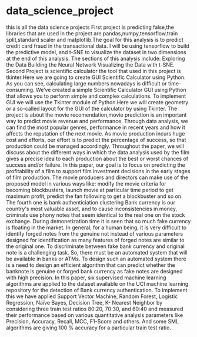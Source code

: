 # data_science_project
this is all the data science projects
First project is predicting false,the libraries that are used in the project are pandas,numpy,tensorflow,train split,standard scaler and matplotlib.The goal for this analysis is to predict credit card fraud in the transactional data. I will be using tensorflow to build the predictive model, and t-SNE to visualize the dataset in two dimensions at the end of this analysis.
The sections of this analysis include:
Exploring the Data
Building the Neural Network
Visualizing the Data with t-SNE.
Second Project is scientific calculator the tool that used in this project is tkinter.Here we are going to create GUI Scientific Calculator using Python. As you can see, calculating large numbers nowadays is difficult or time-consuming. We’ve created a simple Scientific Calculator GUI using Python that allows you to perform simple and complex calculations. To implement GUI we will use the Tkinter module of Python.Here we will create geometry or a so-called layout for the GUI of the calculator by using Tkinter.
The project is about the movie recomendation,movie prediction is an important way to predict movie revenue and performance. Through data analysis, we can find the most popular genres, performance in recent years and how it affects the reputation of the next movie. As movie production incurs huge cost and efforts, our effort is to predict the percentage of success, so that production could be managed accordingly. Throughout the paper, we will discuss about the different ways in which the data analysis used by the film gives a precise idea to each production about the best or worst chances of success and/or failure. In this paper, our goal is to focus on predicting the profitability of a film to support film investment decisions in the early stages of film production. The movie producers and directors can make use of the proposed model in various ways like: modify the movie criteria for becoming blockbusters, launch movie at particular time period to get maximum profit, predict the fan following to get a blockbuster and so on.
The fourth one is bank authenticiation clustering Bank currency is our country\'s most valuable asset, and to cause inconsistencies in money, criminals use phony notes that seem identical to the real one on the stock exchange. During demonetization time it is seen that so much fake currency is floating in the market. In general, for a human being, it is very difficult to identify forged notes from the genuine not instead of various parameters designed for identification as many features of forged notes are similar to the original one. To discriminate between fake bank currency and original note is a challenging task. So, there must be an automated system that will be available in banks or ATMs. To design such an automated system there is a need to design an efficient algorithm that can predict whether the banknote is genuine or forged bank currency as fake notes are designed with high precision. In this paper, six supervised machine learning algorithms are applied to the dataset available on the UCI machine learning repository for the detection of Bank currency authentication. To implement this we have applied Support Vector Machine, Random Forest, Logistic Regression, Naïve Bayes, Decision Tree, K- Nearest Neighbor by considering three train test ratios 80:20, 70:30, and 60:40 and measured their performance based on various quantitative analysis parameters like Precision, Accuracy, Recall, MCC, F1-Score and others. And some SML algorithms are giving 100 % accuracy for a particular train test ratio.
